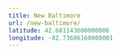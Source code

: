 ```yaml
---
title: New Baltimore
url: /new-baltimore/
latitude: 42.681143600000006
longitude: -82.73686160000001
---
```


